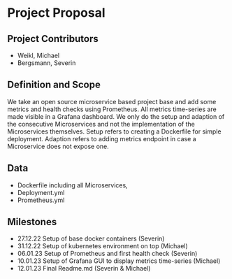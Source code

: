# Project Proposal

## Project Contributors
- Weikl, Michael
- Bergsmann, Severin

## Definition and Scope

We take an open source microservice based
project base and add some metrics and health
checks using Prometheus. All metrics time-series
are made visible in a Grafana dashboard. We only do 
the setup and adaption of the consecutive Microservices
and not the implementation of the Microservices themselves.
Setup refers to creating a Dockerfile for simple deployment.
Adaption refers to adding metrics endpoint in case a Microservice
does not expose one.

## Data
- Dockerfile including all Microservices,
- Deployment.yml
- Prometheus.yml

## Milestones
- 27.12.22 Setup of base docker containers (Severin)
- 31.12.22 Setup of kubernetes environment on top (Michael)
- 06.01.23 Setup of Prometheus and first health check (Severin)
- 10.01.23 Setup of Grafana GUI to display metrics time-series (Michael)
- 12.01.23 Final Readme.md (Severin & Michael)

